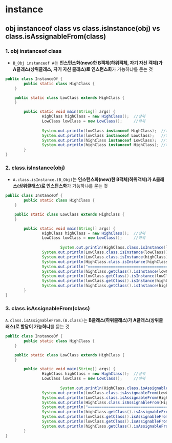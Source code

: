 # instance

## obj instanceof class vs class.isInstance(obj) vs class.isAssignableFrom(class)

### 1. obj instanceof class

- `B_Obj instanceof A`는 **인스턴스화(new)한 B객체(하위객체, 자기 자신 객체)가 A클래스(상위클래스, 자기 자신 클래스)로 인스턴스화**가 가능하냐를 묻는 것

```java
public class InstanceOf {
		public static class HighClass {
    }

    public static class LowClass extends HighClass {
    }

		public static void main(String[] args) {
		        HighClass highClass = new HighClass();  //상위
		        LowClass lowClass = new LowClass();     //하위
		
		        System.out.println(lowClass instanceof HighClass);  //true
		        System.out.println(lowClass instanceof LowClass);   //true
		        System.out.println(highClass instanceof LowClass);  //false
		        System.out.println(highClass instanceof HighClass); //true
		}
}
```

### 2. class.isInstance(obj)

- `A.class.isInstance.(B_Obj)`는 **인스턴스화(new)한 B객체(하위객체)가 A클래스(상위클래스)로 인스턴스화**가 가능하냐를 묻는 것

```java
public class InstanceOf {
		public static class HighClass {
    }

    public static class LowClass extends HighClass {
    }

		public static void main(String[] args) {
		        HighClass highClass = new HighClass();  //상위
		        LowClass lowClass = new LowClass();     //하위
		
						System.out.println(HighClass.class.isInstance(lowClass));   //true
		        System.out.println(LowClass.class.isInstance(lowClass));    //true
		        System.out.println(LowClass.class.isInstance(highClass));   //false
		        System.out.println(HighClass.class.isInstance(highClass));  //true
		        System.out.println("====================================");
		        System.out.println(highClass.getClass().isInstance(lowClass));  //true
		        System.out.println(lowClass.getClass().isInstance(lowClass));   //true
		        System.out.println(lowClass.getClass().isInstance(highClass));  //false
		        System.out.println(highClass.getClass().isInstance(highClass)); //true
		}
}
```

### 3. class.isAssignableFrom(class)

`A.class.isAssignableFrom.(B.class)`는 **B클래스(하위클래스)가 A클래스(상위클래스)로 할당이 가능하냐**를 묻는 것

```java
public class InstanceOf {
		public static class HighClass {
    }

    public static class LowClass extends HighClass {
    }

		public static void main(String[] args) {
		        HighClass highClass = new HighClass();  //상위
		        LowClass lowClass = new LowClass();     //하위
		
						System.out.println(HighClass.class.isAssignableFrom(LowClass.class));   //true
		        System.out.println(LowClass.class.isAssignableFrom(LowClass.class));    //true
		        System.out.println(LowClass.class.isAssignableFrom(HighClass.class));   //false
		        System.out.println(HighClass.class.isAssignableFrom(HighClass.class));  //true
		        System.out.println("====================================");
		        System.out.println(highClass.getClass().isAssignableFrom(LowClass.class));  //true
		        System.out.println(lowClass.getClass().isAssignableFrom(LowClass.class));   //true
		        System.out.println(lowClass.getClass().isAssignableFrom(HighClass.class));  //false
		        System.out.println(highClass.getClass().isAssignableFrom(HighClass.class)); //true
		}
}
```